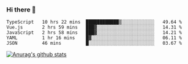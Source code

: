 ### Hi there 👋



<!--
**webB1an/webB1an** is a ✨ _special_ ✨ repository because its `README.md` (this file) appears on your GitHub profile.

Here are some ideas to get you started:

- 🔭 I’m currently working on ...
- 🌱 I’m currently learning ...
- 👯 I’m looking to collaborate on ...
- 🤔 I’m looking for help with ...
- 💬 Ask me about ...
- 📫 How to reach me: ...
- 😄 Pronouns: ...
- ⚡ Fun fact: ...
-->

<!--START_SECTION:waka-->
```text
TypeScript   10 hrs 22 mins  ████████████▒░░░░░░░░░░░░   49.64 % 
Vue.js       2 hrs 59 mins   ███▓░░░░░░░░░░░░░░░░░░░░░   14.31 % 
JavaScript   2 hrs 58 mins   ███▓░░░░░░░░░░░░░░░░░░░░░   14.21 % 
YAML         1 hr 16 mins    █▓░░░░░░░░░░░░░░░░░░░░░░░   06.11 % 
JSON         46 mins         █░░░░░░░░░░░░░░░░░░░░░░░░   03.67 % 
```
<!--END_SECTION:waka-->


[![Anurag's github stats](https://github-readme-stats.vercel.app/api?username=webB1an&show_icons=true&theme=radical)](https://github.com/anuraghazra/github-readme-stats)

